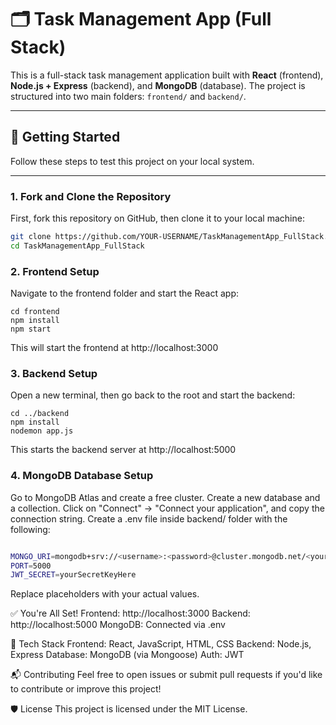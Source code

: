 # 🗂️ Task Management App (Full Stack)

This is a full-stack task management application built with **React** (frontend), **Node.js + Express** (backend), and **MongoDB** (database). The project is structured into two main folders: `frontend/` and `backend/`.

---

## 🚀 Getting Started

Follow these steps to test this project on your local system.

---

###  1. Fork and Clone the Repository

First, fork this repository on GitHub, then clone it to your local machine:

```bash
git clone https://github.com/YOUR-USERNAME/TaskManagementApp_FullStack.git
cd TaskManagementApp_FullStack
```

###  2. Frontend Setup

Navigate to the frontend folder and start the React app:
```
cd frontend
npm install
npm start
```
This will start the frontend at http://localhost:3000

###  3. Backend Setup
Open a new terminal, then go back to the root and start the backend:
```
cd ../backend
npm install
nodemon app.js
```
This starts the backend server at http://localhost:5000

###  4. MongoDB Database Setup
Go to MongoDB Atlas and create a free cluster.
Create a new database and a collection.
Click on "Connect" → "Connect your application", and copy the connection string.
Create a .env file inside backend/ folder with the following:
```bash

MONGO_URI=mongodb+srv://<username>:<password>@cluster.mongodb.net/<your-db-name>?retryWrites=true&w=majority
PORT=5000
JWT_SECRET=yourSecretKeyHere
```
Replace placeholders with your actual values.

✅ You're All Set!
Frontend: http://localhost:3000 
Backend: http://localhost:5000 
MongoDB: Connected via .env 

🧠 Tech Stack
Frontend: React, JavaScript, HTML, CSS 
Backend: Node.js, Express 
Database: MongoDB (via Mongoose) 
Auth: JWT 
 
📬 Contributing
Feel free to open issues or submit pull requests if you'd like to contribute or improve this project!

🛡️ License
This project is licensed under the MIT License.
